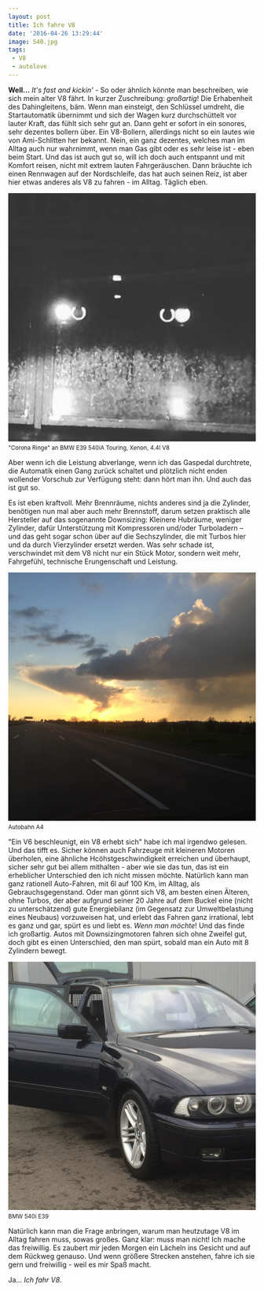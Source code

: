 ```yaml
---
layout: post
title: Ich fahre V8
date: '2016-04-26 13:29:44'
image: 540.jpg
tags: 
 - V8
 - autolove
---
```


**Well…** *It's fast and kickin'* - So oder ähnlich könnte man beschreiben, wie sich mein alter V8 fährt. In kurzer Zuschreibung: *großartig*! Die Erhabenheit des Dahingleitens, bäm. Wenn man einsteigt, den Schlüssel umdreht, die Startautomatik übernimmt und sich der Wagen kurz durchschüttelt vor lauter Kraft, das fühlt sich sehr gut an. Dann geht er sofort in ein sonores, sehr dezentes bollern über. Ein V8-Bollern, allerdings nicht so ein lautes wie von Ami-Schlitten her bekannt. Nein, ein ganz dezentes, welches man im Alltag auch nur wahrnimmt, wenn man Gas gibt oder es sehr leise ist - eben beim Start. Und das ist auch gut so, will ich doch auch entspannt und mit Komfort reisen, nicht mit extrem lauten Fahrgeräuschen. Dann bräuchte ich einen Rennwagen auf der Nordschleife, das hat auch seinen Reiz, ist aber hier etwas anderes als V8 zu fahren - im Alltag. Täglich eben.

![BMW E39 540iA Touring, Xenon, 4.4l V8](/assets/2016/v8.jpg)
<small>"Corona Ringe" an BMW E39 540iA Touring, Xenon, 4.4l V8</small>

Aber wenn ich die Leistung abverlange, wenn ich das Gaspedal durchtrete, die Automatik einen Gang zurück schaltet und plötzlich nicht enden wollender Vorschub zur Verfügung steht: dann hört man ihn. Und auch das ist gut so.

Es ist eben kraftvoll. Mehr Brennräume, nichts anderes sind ja die Zylinder, benötigen nun mal aber auch mehr Brennstoff, darum setzen praktisch alle Hersteller auf das sogenannte Downsizing: Kleinere Hubräume, weniger Zylinder, dafür Unterstützung mit Kompressoren und/oder Turboladern – und das geht sogar schon über auf die Sechszylinder, die mit Turbos hier und da durch Vierzylinder ersetzt werden. Was sehr schade ist, verschwindet mit dem V8 nicht nur ein Stück Motor, sondern weit mehr, Fahrgefühl, technische Erungenschaft und Leistung.

![Autobahn A4](/assets/2016/autobahn.jpg)
<small>Autobahn A4</small>

"Ein V6 beschleunigt, ein V8 erhebt sich" habe ich mal irgendwo gelesen. Und das tifft es. Sicher können auch Fahrzeuge mit kleineren Motoren überholen, eine ähnliche Hcöhstgeschwindigkeit erreichen und überhaupt, sicher sehr gut bei allem mithalten - aber wie sie das tun, das ist ein erheblicher Unterschied den ich nicht missen möchte. Natürlich kann man ganz rationell Auto-Fahren, mit 6l auf 100 Km, im Alltag, als Gebrauchsgegenstand. Oder man gönnt sich V8, am besten einen Älteren, ohne Turbos, der aber aufgrund seiner 20 Jahre auf dem Buckel eine (nicht zu unterschätzend) gute Energiebilanz (im Gegensatz zur Umweltbelastung eines Neubaus) vorzuweisen hat, und erlebt das Fahren ganz irrational, lebt es ganz und gar, spürt es und liebt es. *Wenn man möchte*! Und das finde ich großartig. Autos mit Downsizingmotoren fahren sich ohne Zweifel gut, doch gibt es einen Unterschied, den man spürt, sobald man ein Auto mit 8 Zylindern bewegt.

![BMW 540i E39](/assets/2016/540.jpg)
<small>BMW 540i E39</small>

Natürlich kann man die Frage anbringen, warum man heutzutage V8 im Alltag fahren muss, sowas großes. Ganz klar: muss man nicht! Ich mache das freiwillig. Es zaubert mir jeden Morgen ein Lächeln ins Gesicht und auf dem Rückweg genauso. Und wenn größere Strecken anstehen, fahre ich sie gern und freiwillig - weil es mir Spaß macht. 

Ja…
*Ich fahr V8*.